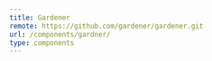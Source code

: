 ```yaml
---
title: Gardener
remote: https://github.com/gardener/gardener.git
url: /components/gardner/
type: components
---
```

